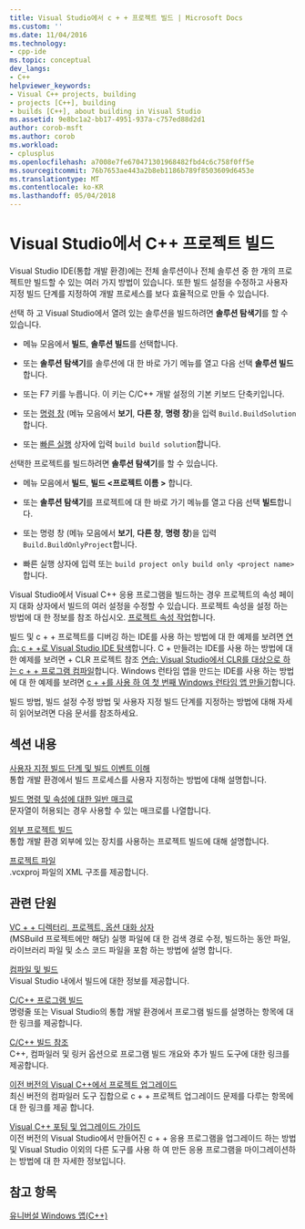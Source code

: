 ```yaml
---
title: Visual Studio에서 c + + 프로젝트 빌드 | Microsoft Docs
ms.custom: ''
ms.date: 11/04/2016
ms.technology:
- cpp-ide
ms.topic: conceptual
dev_langs:
- C++
helpviewer_keywords:
- Visual C++ projects, building
- projects [C++], building
- builds [C++], about building in Visual Studio
ms.assetid: 9e8bc1a2-bb17-4951-937a-c757ed88d2d1
author: corob-msft
ms.author: corob
ms.workload:
- cplusplus
ms.openlocfilehash: a7008e7fe670471301968482fbd4c6c758f0ff5e
ms.sourcegitcommit: 76b7653ae443a2b8eb1186b789f8503609d6453e
ms.translationtype: MT
ms.contentlocale: ko-KR
ms.lasthandoff: 05/04/2018
---
```

# <a name="building-c-projects-in-visual-studio"></a>Visual Studio에서 C++ 프로젝트 빌드
Visual Studio IDE(통합 개발 환경)에는 전체 솔루션이나 전체 솔루션 중 한 개의 프로젝트만 빌드할 수 있는 여러 가지 방법이 있습니다. 또한 빌드 설정을 수정하고 사용자 지정 빌드 단계를 지정하여 개발 프로세스를 보다 효율적으로 만들 수 있습니다.  
  
 선택 하 고 Visual Studio에서 열려 있는 솔루션을 빌드하려면 **솔루션 탐색기**를 할 수 있습니다.  
  
-   메뉴 모음에서 **빌드**, **솔루션 빌드**를 선택합니다.  
  
-   또는 **솔루션 탐색기**를 솔루션에 대 한 바로 가기 메뉴를 열고 다음 선택 **솔루션 빌드**합니다.  
  
-   또는 F7 키를 누릅니다. 이 키는 C/C++ 개발 설정의 기본 키보드 단축키입니다.  
  
-   또는 [명령 창](/visualstudio/ide/reference/command-window) (메뉴 모음에서 **보기**, **다른 창**, **명령 창**)을 입력 `Build.BuildSolution`합니다.  
  
-   또는 [빠른 실행](/visualstudio/ide/reference/quick-launch-environment-options-dialog-box) 상자에 입력 `build build solution`합니다.  
  
 선택한 프로젝트를 빌드하려면 **솔루션 탐색기**를 할 수 있습니다.  
  
-   메뉴 모음에서 **빌드**, **빌드 \<프로젝트 이름 >** 합니다.  
  
-   또는 **솔루션 탐색기**를 프로젝트에 대 한 바로 가기 메뉴를 열고 다음 선택 **빌드**합니다.  
  
-   또는 명령 창 (메뉴 모음에서 **보기**, **다른 창**, **명령 창**)을 입력 `Build.BuildOnlyProject`합니다.  
  
-   빠른 실행 상자에 입력 또는 `build project only build only <project name>`합니다.  
  
 Visual Studio에서 Visual C++ 응용 프로그램을 빌드하는 경우 프로젝트의 속성 페이지 대화 상자에서 빌드의 여러 설정을 수정할 수 있습니다. 프로젝트 속성을 설정 하는 방법에 대 한 정보를 참조 하십시오. [프로젝트 속성 작업](../ide/working-with-project-properties.md)합니다.  
  
 빌드 및 c + + 프로젝트를 디버깅 하는 IDE를 사용 하는 방법에 대 한 예제를 보려면 [연습: c + +로 Visual Studio IDE 탐색](/visualstudio/ide/getting-started-with-cpp-in-visual-studio)합니다. C + 만들려는 IDE를 사용 하는 방법에 대 한 예제를 보려면 + CLR 프로젝트 참조 [연습: Visual Studio에서 CLR를 대상으로 하는 c + + 프로그램 컴파일](../ide/walkthrough-compiling-a-cpp-program-that-targets-the-clr-in-visual-studio.md)합니다. Windows 런타임 앱을 만드는 IDE를 사용 하는 방법에 대 한 예제를 보려면 [c + +를 사용 하 여 첫 번째 Windows 런타임 앱 만들기](http://msdn.microsoft.com/library/windows/apps/hh974580.aspx)합니다.  
  
 빌드 방법, 빌드 설정 수정 방법 및 사용자 지정 빌드 단계를 지정하는 방법에 대해 자세히 읽어보려면 다음 문서를 참조하세요.  
  
## <a name="in-this-section"></a>섹션 내용  
 [사용자 지정 빌드 단계 및 빌드 이벤트 이해](../ide/understanding-custom-build-steps-and-build-events.md)  
 통합 개발 환경에서 빌드 프로세스를 사용자 지정하는 방법에 대해 설명합니다.  
  
 [빌드 명령 및 속성에 대한 일반 매크로](../ide/common-macros-for-build-commands-and-properties.md)  
 문자열이 허용되는 경우 사용할 수 있는 매크로를 나열합니다.  
  
 [외부 프로젝트 빌드](../ide/building-external-projects.md)  
 통합 개발 환경 외부에 있는 장치를 사용하는 프로젝트 빌드에 대해 설명합니다.  
  
 [프로젝트 파일](../ide/project-files.md)  
 .vcxproj 파일의 XML 구조를 제공합니다.  
  
## <a name="related-sections"></a>관련 단원  
 [VC + + 디렉터리, 프로젝트, 옵션 대화 상자](vcpp-directories-property-page.md)  
 (MSBuild 프로젝트에만 해당) 실행 파일에 대 한 검색 경로 수정, 빌드하는 동안 파일, 라이브러리 파일 및 소스 코드 파일을 포함 하는 방법에 설명 합니다.  
  
 [컴파일 및 빌드](/visualstudio/ide/compiling-and-building-in-visual-studio)  
 Visual Studio 내에서 빌드에 대한 정보를 제공합니다.  
  
 [C/C++ 프로그램 빌드](../build/building-c-cpp-programs.md)  
 명령줄 또는 Visual Studio의 통합 개발 환경에서 프로그램 빌드를 설명하는 항목에 대한 링크를 제공합니다.  
  
 [C/C++ 빌드 참조](../build/reference/c-cpp-building-reference.md)  
 C++, 컴파일러 및 링커 옵션으로 프로그램 빌드 개요와 추가 빌드 도구에 대한 링크를 제공합니다.  
  
 [이전 버전의 Visual C++에서 프로젝트 업그레이드](../porting/upgrading-projects-from-earlier-versions-of-visual-cpp.md)  
 최신 버전의 컴파일러 도구 집합으로 c + + 프로젝트 업그레이드 문제를 다루는 항목에 대 한 링크를 제공 합니다.  
  
[Visual C++ 포팅 및 업그레이드 가이드](../porting/visual-cpp-porting-and-upgrading-guide.md)  
  이전 버전의 Visual Studio에서 만들어진 c + + 응용 프로그램을 업그레이드 하는 방법 및 Visual Studio 이외의 다른 도구를 사용 하 여 만든 응용 프로그램을 마이그레이션하는 방법에 대 한 자세한 정보입니다.  
  
## <a name="see-also"></a>참고 항목  
 [유니버설 Windows 앱(C++)](../windows/universal-windows-apps-cpp.md)